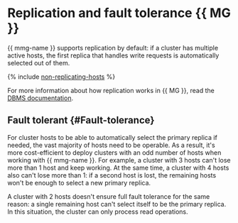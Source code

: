 # Replication and fault tolerance {{ MG }}

{{ mmg-name }} supports replication by default: if a cluster has multiple active hosts, the first replica that handles write requests is automatically selected out of them.

{% include [non-replicating-hosts](../../_includes/mdb/non-replicating-hosts.md) %}

For more information about how replication works in {{ MG }}, read the [DBMS documentation](https://docs.mongodb.com/manual/replication/).

## Fault tolerant {#Fault-tolerance}

For cluster hosts to be able to automatically select the primary replica if needed, the vast majority of hosts need to be operable. As a result, it's more cost-efficient to deploy clusters with an odd number of hosts when working with {{ mmg-name }}. For example, a cluster with 3 hosts can't lose more than 1 host and keep working. At the same time, a cluster with 4 hosts also can't lose more than 1: if a second host is lost, the remaining hosts won't be enough to select a new primary replica.

A cluster with 2 hosts doesn't ensure full fault tolerance for the same reason: a single remaining host can't select itself to be the primary replica. In this situation, the cluster can only process read operations.


